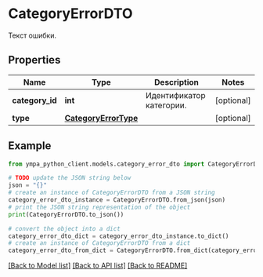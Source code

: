 # CategoryErrorDTO

Текст ошибки.

## Properties

Name | Type | Description | Notes
------------ | ------------- | ------------- | -------------
**category_id** | **int** | Идентификатор категории. | [optional] 
**type** | [**CategoryErrorType**](CategoryErrorType.md) |  | [optional] 

## Example

```python
from ympa_python_client.models.category_error_dto import CategoryErrorDTO

# TODO update the JSON string below
json = "{}"
# create an instance of CategoryErrorDTO from a JSON string
category_error_dto_instance = CategoryErrorDTO.from_json(json)
# print the JSON string representation of the object
print(CategoryErrorDTO.to_json())

# convert the object into a dict
category_error_dto_dict = category_error_dto_instance.to_dict()
# create an instance of CategoryErrorDTO from a dict
category_error_dto_from_dict = CategoryErrorDTO.from_dict(category_error_dto_dict)
```
[[Back to Model list]](../README.md#documentation-for-models) [[Back to API list]](../README.md#documentation-for-api-endpoints) [[Back to README]](../README.md)


